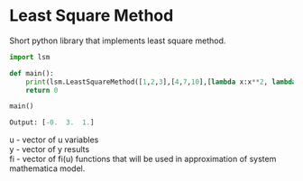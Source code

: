 # Least Square Method
Short python library that implements least square method.
```python
import lsm

def main():
    print(lsm.LeastSquareMethod([1,2,3],[4,7,10],[lambda x:x**2, lambda x:x, lambda x:1]))
    return 0

main()
```
```python
Output: [-0.  3.  1.]
```
u - vector of u variables <br/>
y - vector of y results <br/>
fi - vector of fi(u) functions that will be used in approximation of system mathematica model.
